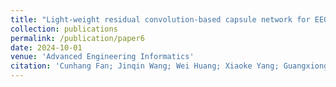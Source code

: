 ```yaml
---
title: "Light-weight residual convolution-based capsule network for EEG emotion recognition"
collection: publications
permalink: /publication/paper6
date: 2024-10-01
venue: 'Advanced Engineering Informatics'
citation: 'Cunhang Fan; Jinqin Wang; Wei Huang; Xiaoke Yang; Guangxiong Pei; Taihao Li; Zhao Lv. Light-weight residual convolution-based capsule network for EEG emotion recognition. Advanced Engineering Informatics, 2024, Volume 61, 102522.'
---
```

